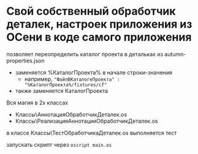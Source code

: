 # Свой собственный обработчик деталек, настроек приложения из ОСени в коде самого приложения

позволяет переопределить каталог проекта в детальках из autumn-properties.json
- заменяется %КаталогПроекта% в начале строки-значения
  - например, `"ФайлВКаталогеПроекта" : "%КаталогПроекта%/fixtures/cf"`
- также заменяется КаталогПроекта

Вся магия в 2х классах
- Классы\АннотацияОбработчикДеталек.os
- Классы\РеализацияАннотацииОбработчикДеталек.os

в классе Классы\ТестОбработчикаДеталек.os выполняется тест

запускать скрипт через `oscript main.os`

